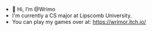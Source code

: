 - 👋 Hi, I’m @Wrimo
- I'm currently a CS major at Lipscomb University. 
- You can play my games over at: https://wrimor.itch.io/ 
<!---
Wrimo/Wrimo is a ✨ special ✨ repository because its `README.md` (this file) appears on your GitHub profile.
You can click the Preview link to take a look at your changes.
--->
